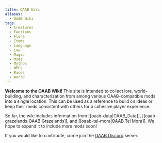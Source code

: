 ```yaml
---
title: OAAB Wiki
aliases:
  - OAAB Wiki
tags:
  - Creatures
  - Factions
  - Flora
  - Items
  - Language
  - Law
  - Magic
  - Mods
  - Mythos
  - NPCs
  - Races
  - World
---
```

**Welcome to the OAAB Wiki!** This site is intended to collect lore, world-building, and characterization from among various OAAB-compatible mods into a single location. This can be used as a reference to build on ideas or keep their mods consistent with others for a cohesive player experience.

So far, the wiki includes information from [[oaab-data|OAAB_Data]], [[oaab-grazelands|OAAB Grazelands]], and [[oaab-tel-mora|OAAB Tel Mora]]. We hope to expand it to include more mods soon!

If you would like to contribute, come join the [OAAB Discord](https://discord.gg/g5E2HUp) server.